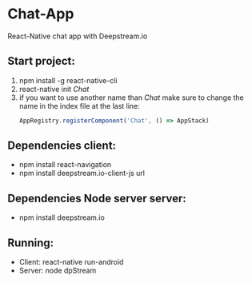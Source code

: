 # Chat-App
React-Native chat app with Deepstream.io

## Start project:
1. npm install -g react-native-cli 
2. react-native init _Chat_ 
3. if you want to use another name than _Chat_ make sure to change the name in the index file at the last line:
   ```javascript
   AppRegistry.registerComponent('Chat', () => AppStack)
   ```
## Dependencies client:
* npm install react-navigation 
* npm install deepstream.io-client-js url

## Dependencies Node server server:
* npm install deepstream.io

## Running:
* Client: react-native run-android
* Server: node dpStream
